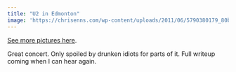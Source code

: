 ```yaml
---
title: "U2 in Edmonton"
image: 'https://chrisenns.com/wp-content/uploads/2011/06/5790380179_80bb4484aa_b.jpg'
---
```

<p><a href="http://www.flickr.com/photos/lemon/sets/72157626744915579/" title="" target="">See more pictures here</a>.</p>
<p>Great concert. Only spoiled by drunken idiots for parts of it. Full writeup coming when I can hear again.</p>
